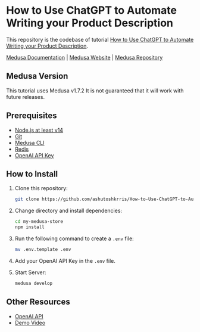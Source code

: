# How to Use ChatGPT to Automate Writing your Product Description

This repository is the codebase of tutorial [How to Use ChatGPT to Automate Writing your Product Description](https://medusajs.com/blog/chatgpt-medusa/).

[Medusa Documentation](https://docs.medusajs.com/) | [Medusa Website](https://medusajs.com/) | [Medusa Repository](https://github.com/medusajs/medusa)

## Medusa Version

This tutorial uses Medusa v1.7.2 It is not guaranteed that it will work with future releases.

## Prerequisites

- [Node.js at least v14](https://docs.medusajs.com/tutorial/set-up-your-development-environment#nodejs)
- [Git](https://docs.medusajs.com/tutorial/set-up-your-development-environment/#git)
- [Medusa CLI](https://docs.medusajs.com/tutorial/set-up-your-development-environment#medusa-cli)
- [Redis](https://docs.medusajs.com/tutorial/set-up-your-development-environment/#redis)
- [OpenAI API Key](https://openai.com/api/)

## How to Install

1. Clone this repository:

    ```bash
    git clone https://github.com/ashutoshkrris/How-to-Use-ChatGPT-to-Automate-Writing-your-Product-Description.git my-medusa-store
    ```

2. Change directory and install dependencies:

    ```bash
    cd my-medusa-store
    npm install
    ```

3. Run the following command to create a `.env` file:
    ```bash
    mv .env.template .env
    ```

4. Add your OpenAI API Key in the `.env` file. 

5. Start Server:

    ```bash
    medusa develop
    ```

## Other Resources
- [OpenAI API](https://openai.com/api/)
- [Demo Video](https://youtu.be/yQURzUCKVvI)
